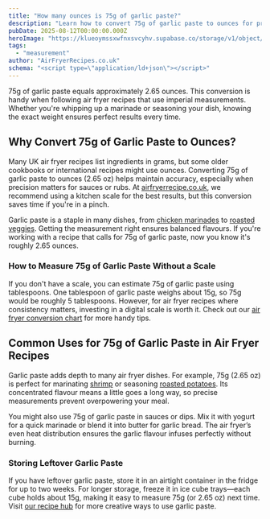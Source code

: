 ```yaml
---
title: "How many ounces is 75g of garlic paste?"
description: "Learn how to convert 75g of garlic paste to ounces for precise air fryer recipes. Get accurate measurements in seconds!"
pubDate: 2025-08-12T00:00:00.000Z
heroImage: "https://klueoymssxwfnxsvcyhv.supabase.co/storage/v1/object/public/md/75g-garlic-paste-to-ounces-023d6a58.webp"
tags:
  - "measurement"
author: "AirFryerRecipes.co.uk"
schema: "<script type=\"application/ld+json\"></script>"
---
```


<p>75g of garlic paste equals approximately 2.65 ounces. This conversion is handy when following air fryer recipes that use imperial measurements. Whether you're whipping up a marinade or seasoning your dish, knowing the exact weight ensures perfect results every time.</p>  

<h2>Why Convert 75g of Garlic Paste to Ounces?</h2>  
<p>Many UK air fryer recipes list ingredients in grams, but some older cookbooks or international recipes might use ounces. Converting 75g of garlic paste to ounces (2.65 oz) helps maintain accuracy, especially when precision matters for sauces or rubs. At <a href=https://www.airfryerrecipe.co.uk>airfryerrecipe.co.uk</a>, we recommend using a kitchen scale for the best results, but this conversion saves time if you're in a pinch.</p>  

<p>Garlic paste is a staple in many dishes, from <a href=https://www.airfryerrecipe.co.uk/recipe-category/chicken>chicken marinades</a> to <a href=https://www.airfryerrecipe.co.uk/recipe-category/vegetables>roasted veggies</a>. Getting the measurement right ensures balanced flavours. If you're working with a recipe that calls for 75g of garlic paste, now you know it's roughly 2.65 ounces.</p>  

<h3>How to Measure 75g of Garlic Paste Without a Scale</h3>  
<p>If you don't have a scale, you can estimate 75g of garlic paste using tablespoons. One tablespoon of garlic paste weighs about 15g, so 75g would be roughly 5 tablespoons. However, for air fryer recipes where consistency matters, investing in a digital scale is worth it. Check out our <a href=https://www.airfryerrecipe.co.uk/air-fryer-conversion-chart>air fryer conversion chart</a> for more handy tips.</p>  

<h2>Common Uses for 75g of Garlic Paste in Air Fryer Recipes</h2>  
<p>Garlic paste adds depth to many air fryer dishes. For example, 75g (2.65 oz) is perfect for marinating <a href=https://www.airfryerrecipe.co.uk/recipe-category/shrimp>shrimp</a> or seasoning <a href=https://www.airfryerrecipe.co.uk/recipe-category/potatoes>roasted potatoes</a>. Its concentrated flavour means a little goes a long way, so precise measurements prevent overpowering your meal.</p>  

<p>You might also use 75g of garlic paste in sauces or dips. Mix it with yogurt for a quick marinade or blend it into butter for garlic bread. The air fryer’s even heat distribution ensures the garlic flavour infuses perfectly without burning.</p>  

<h3>Storing Leftover Garlic Paste</h3>  
<p>If you have leftover garlic paste, store it in an airtight container in the fridge for up to two weeks. For longer storage, freeze it in ice cube trays—each cube holds about 15g, making it easy to measure 75g (or 2.65 oz) next time. Visit <a href=https://www.airfryerrecipe.co.uk/recipes>our recipe hub</a> for more creative ways to use garlic paste.</p>
